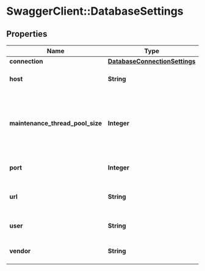 # SwaggerClient::DatabaseSettings

## Properties
Name | Type | Description | Notes
------------ | ------------- | ------------- | -------------
**connection** | [**DatabaseConnectionSettings**](DatabaseConnectionSettings.md) |  | [optional] 
**host** | **String** | The database host. | [optional] 
**maintenance_thread_pool_size** | **Integer** | The maximum number of parallel tasks when executing maintenance tasks. | [optional] 
**port** | **Integer** | The database port. | [optional] 
**url** | **String** | The database connection URL. | [optional] 
**user** | **String** | The database user. | [optional] 
**vendor** | **String** | The database vendor. | [optional] 

